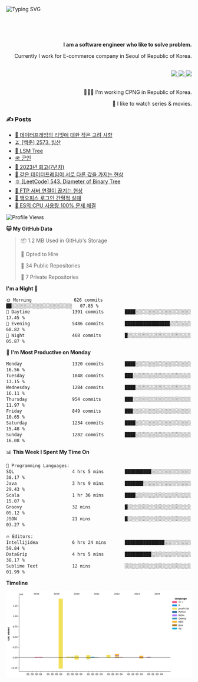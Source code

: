 ![Typing SVG](https://readme-typing-svg.herokuapp.com/?lines=Hello,+I'm+Changkwon+😎&height=150&width=1024&size=40&color=458588&background=282828&center=true&vCenter=true&multiline=false&duration=2000&pause=0)

<div align=right>
  <br/>
  <br/>  
  <br/>
  
  **I am a software engineer who like to solve problem.**<br/>
  
  Currently I work for E-commerce company in Seoul of Republic of Korea.<br/>
  <br/>

  <a href="https://www.linkedin.com/in/spearkkk/" target="_blank">
    <img src="https://img.shields.io/badge/LinkedIn-305D61.svg?&style=for-the-badge&logo=linkedin&logoColor=ffffff&labelColor=305D61&logoWidth=20"/>
  </a>
  <a href="http://spearkkk.dev/en/resume/" target="_blank">
    <img src="https://img.shields.io/badge/resume-305D61.svg?&style=for-the-badge&logo=ReadtheDocs&logoColor=ffffff&labelColor=305D61&logoWidth=20"/>
  </a>
  <a href="https://spearkkk.dev/" target="_blank">
    <img src="https://img.shields.io/badge/blog-305D61.svg?&style=for-the-badge&logo=ReadtheDocs&logoColor=ffffff&labelColor=305D61&logoWidth=20"/>
  </a>
  
  <br/>
  <br/>
  
  👨🏼‍💻 I'm working CPNG in Republic of Korea.
  <br/>
  
  🍿 I like to watch series & movies.
  <br/>

</div>
  
<div align=left>
  
  <div>
    
  ### ✍️ Posts
    
  </div>
  
  <!-- BLOGPOSTS:START -->
- [🍄 데이터프레임의 리밋에 대한 작은 고려 사항](https://spearkkk.dev/dataframe-limit)
- [🫒 [백준] 2573. 빙산](https://spearkkk.dev/%EB%B0%B1%EC%A4%80-2573-%EB%B9%99%EC%82%B0)
- [🌽 LSM Tree](https://spearkkk.dev/lsm-tree)
- [🪖 군인](https://spearkkk.dev/soldier)
- [📝 2023년 회고(7년차)](https://spearkkk.dev/7%EB%85%84%EC%B0%A8-%ED%9A%8C%EA%B3%A0)
- [🍞 같은 데이터프레임이 서로 다른 값을 가지는 현상](https://spearkkk.dev/two-dataframe-have-another-value)
- [🫑 [LeetCode] 543. Diameter of Binary Tree](https://spearkkk.dev/leetcode-543-diameter-of-binary-tree)
- [🍂 FTP 서버 연결이 끊기는 현상](https://spearkkk.dev/ftp-server-connection-failure)
- [🍆 백오피스 로그인 간헐적 실패](https://spearkkk.dev/back-office-login-failure)
- [🧄 ES의 CPU 사용량 100% 문제 해결](https://spearkkk.dev/es-cpu-100-trouble-shooting)
<!-- BLOGPOSTS:END -->

  
<!--START_SECTION:waka-->
![Profile Views](http://img.shields.io/badge/Profile%20Views-0-blue)

**🐱 My GitHub Data** 

> 📦 1.2 MB Used in GitHub's Storage 
 > 
> 💼 Opted to Hire
 > 
> 📜 34 Public Repositories 
 > 
> 🔑 7 Private Repositories 
 > 
**I'm a Night 🦉** 

```text
🌞 Morning                626 commits         ██░░░░░░░░░░░░░░░░░░░░░░░   07.85 % 
🌆 Daytime                1391 commits        ████░░░░░░░░░░░░░░░░░░░░░   17.45 % 
🌃 Evening                5486 commits        █████████████████░░░░░░░░   68.82 % 
🌙 Night                  468 commits         █░░░░░░░░░░░░░░░░░░░░░░░░   05.87 % 
```
📅 **I'm Most Productive on Monday** 

```text
Monday                   1320 commits        ████░░░░░░░░░░░░░░░░░░░░░   16.56 % 
Tuesday                  1048 commits        ███░░░░░░░░░░░░░░░░░░░░░░   13.15 % 
Wednesday                1284 commits        ████░░░░░░░░░░░░░░░░░░░░░   16.11 % 
Thursday                 954 commits         ███░░░░░░░░░░░░░░░░░░░░░░   11.97 % 
Friday                   849 commits         ███░░░░░░░░░░░░░░░░░░░░░░   10.65 % 
Saturday                 1234 commits        ████░░░░░░░░░░░░░░░░░░░░░   15.48 % 
Sunday                   1282 commits        ████░░░░░░░░░░░░░░░░░░░░░   16.08 % 
```


📊 **This Week I Spent My Time On** 

```text
💬 Programming Languages: 
SQL                      4 hrs 5 mins        ██████████░░░░░░░░░░░░░░░   38.17 % 
Java                     3 hrs 9 mins        ███████░░░░░░░░░░░░░░░░░░   29.43 % 
Scala                    1 hr 36 mins        ████░░░░░░░░░░░░░░░░░░░░░   15.07 % 
Groovy                   32 mins             █░░░░░░░░░░░░░░░░░░░░░░░░   05.12 % 
JSON                     21 mins             █░░░░░░░░░░░░░░░░░░░░░░░░   03.27 % 

🔥 Editors: 
Intellijidea             6 hrs 24 mins       ███████████████░░░░░░░░░░   59.84 % 
DataGrip                 4 hrs 5 mins        ██████████░░░░░░░░░░░░░░░   38.17 % 
Sublime Text             12 mins             ░░░░░░░░░░░░░░░░░░░░░░░░░   01.99 % 
```

**Timeline**

![Lines of Code chart](https://raw.githubusercontent.com/spearkkk/spearkkk/main/assets/bar_graph.png)


<!--END_SECTION:waka-->
</div>

